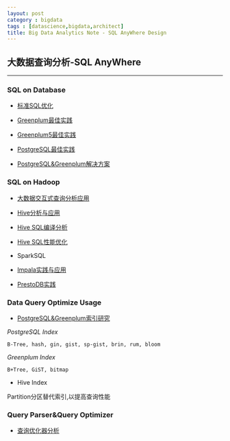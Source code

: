 ```yaml
---
layout: post
category : bigdata
tags : [datascience,bigdata,architect]
title: Big Data Analytics Note - SQL AnyWhere Design
---
```


## 大数据查询分析-SQL AnyWhere
------------------------------------------------------------

### SQL on Database

- [标准SQL优化](2017-07-20-sql-best-practice.md)

- [Greenplum最佳实践](2017-05-28-greenplum-best-practice-note.md)

- [Greenplum5最佳实践](2017-12-03-greenplum5-best-practice-note.md)

- [PostgreSQL最佳实践](2017-05-30-postgresql-best-practice-note.md)

- [PostgreSQL&Greenplum解决方案](2018-05-30-postgresql-greenplum-solution-note.md)

### SQL on Hadoop

- [大数据交互式查询分析应用](2017-04-04-olap-sqlonhadoop-research-note.md)

- [Hive分析与应用](2017-06-08-hive-programing-note.md)

- [Hive SQL编译分析](2017-06-09-hive-sql-parser-note.md)

- [Hive SQL性能优化](2017-06-10-hive-sql-performance-note.md)

- SparkSQL

- [Impala实践与应用](2016-12-13-olap-distributed-impala-practice-note.md)

- [PrestoDB实践](2017-04-03-olap-distributed-presto-practice-note.md)

### Data Query Optimize Usage

- [PostgreSQL&Greenplum索引研究](2017-12-16-postgresql-greenplum-index-note.md)

*PostgreSQL Index*

	B-Tree, hash, gin, gist, sp-gist, brin, rum, bloom

*Greenplum Index*

	B+Tree, GiST, bitmap


- Hive Index 

Partition分区替代索引,以提高查询性能


### Query Parser&Query Optimizer

- [查询优化器分析](2018-06-01-query-optimizer-design-note.md)

